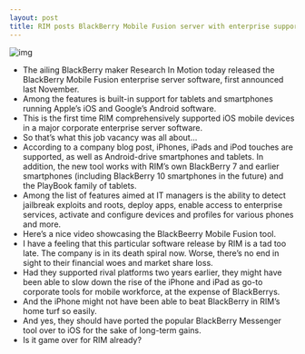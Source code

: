 ```yaml
---
layout: post
title: RIM posts BlackBerry Mobile Fusion server with enterprise support for iOS devices
---
```

![img](http://media.idownloadblog.com/wp-content/uploads/2012/04/RIM-Blackberry-Mobile-Fusion-universal-device-screenshot.jpg)
* The ailing BlackBerry maker Research In Motion today released the BlackBerry Mobile Fusion enterprise server software, first announced last November.
* Among the features is built-in support for tablets and smartphones running Apple’s iOS and Google’s Android software.
* This is the first time RIM comprehensively supported iOS mobile devices in a major corporate enterprise server software.
* So that’s what this job vacancy was all about…
* According to a company blog post, iPhones, iPads and iPod touches are supported, as well as Android-drive smartphones and tablets. In addition, the new tool works with RIM’s own BlackBerry 7 and earlier smartphones (including BlackBerry 10 smartphones in the future) and the PlayBook family of tablets.
* Among the list of features aimed at IT managers is the ability to detect jailbreak exploits and roots, deploy apps, enable access to enterprise services, activate and configure devices and profiles for various phones and more.
* Here’s a nice video showcasing the BlackBeerry Mobile Fusion tool.
* I have a feeling that this particular software release by RIM is a tad too late. The company is in its death spiral now. Worse, there’s no end in sight to their financial woes and market share loss.
* Had they supported rival platforms two years earlier, they might have been able to slow down the rise of the iPhone and iPad as go-to corporate tools for mobile workforce, at the expense of BlackBerrys.
* And the iPhone might not have been able to beat BlackBerry in RIM’s home turf so easily.
* And yes, they should have ported the popular BlackBerry Messenger tool over to iOS for the sake of long-term gains.
* Is it game over for RIM already?


